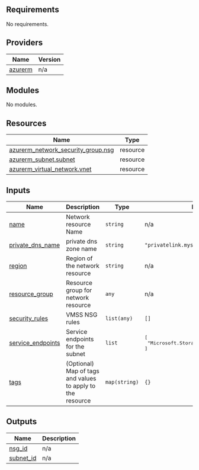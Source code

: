 ## Requirements

No requirements.

## Providers

| Name | Version |
|------|---------|
| <a name="provider_azurerm"></a> [azurerm](#provider\_azurerm) | n/a |

## Modules

No modules.

## Resources

| Name | Type |
|------|------|
| [azurerm_network_security_group.nsg](https://registry.terraform.io/providers/hashicorp/azurerm/latest/docs/resources/network_security_group) | resource |
| [azurerm_subnet.subnet](https://registry.terraform.io/providers/hashicorp/azurerm/latest/docs/resources/subnet) | resource |
| [azurerm_virtual_network.vnet](https://registry.terraform.io/providers/hashicorp/azurerm/latest/docs/resources/virtual_network) | resource |

## Inputs

| Name | Description | Type | Default | Required |
|------|-------------|------|---------|:--------:|
| <a name="input_name"></a> [name](#input\_name) | Network resource Name | `string` | n/a | yes |
| <a name="input_private_dns_name"></a> [private\_dns\_name](#input\_private\_dns\_name) | private dns zone name | `string` | `"privatelink.mysql.database.azure.com"` | no |
| <a name="input_region"></a> [region](#input\_region) | Region of the network resource | `string` | n/a | yes |
| <a name="input_resource_group"></a> [resource\_group](#input\_resource\_group) | Resource group for network resource | `any` | n/a | yes |
| <a name="input_security_rules"></a> [security\_rules](#input\_security\_rules) | VMSS NSG rules | `list(any)` | `[]` | no |
| <a name="input_service_endpoints"></a> [service\_endpoints](#input\_service\_endpoints) | Service endpoints for the subnet | `list` | <pre>[<br>  "Microsoft.Storage"<br>]</pre> | no |
| <a name="input_tags"></a> [tags](#input\_tags) | (Optional) Map of tags and values to apply to the resource | `map(string)` | `{}` | no |

## Outputs

| Name | Description |
|------|-------------|
| <a name="output_nsg_id"></a> [nsg\_id](#output\_nsg\_id) | n/a |
| <a name="output_subnet_id"></a> [subnet\_id](#output\_subnet\_id) | n/a |
